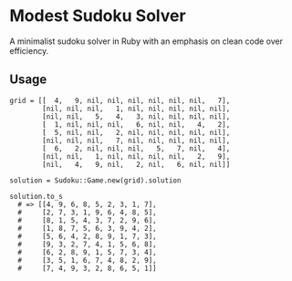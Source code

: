 # Modest Sudoku Solver

A minimalist sudoku solver in Ruby with an emphasis on clean code over efficiency.

## Usage

    grid = [[  4,   9, nil, nil, nil, nil, nil, nil,   7],
            [nil, nil, nil,   1, nil, nil, nil, nil, nil],
            [nil, nil,   5,   4,   3, nil, nil, nil, nil],
            [  1, nil, nil, nil,   6, nil, nil,   4,   2],
            [  5, nil, nil,   2, nil, nil, nil, nil, nil],
            [nil, nil, nil,   7, nil, nil, nil, nil, nil],
            [  6,   2, nil, nil, nil,   5,   7, nil,   4],
            [nil, nil,   1, nil, nil, nil, nil,   2,   9],
            [nil,   4,   9, nil,   2, nil,   6, nil, nil]]

    solution = Sudoku::Game.new(grid).solution

    solution.to_s
      # => [[4, 9, 6, 8, 5, 2, 3, 1, 7],
      #     [2, 7, 3, 1, 9, 6, 4, 8, 5],
      #     [8, 1, 5, 4, 3, 7, 2, 9, 6],
      #     [1, 8, 7, 5, 6, 3, 9, 4, 2],
      #     [5, 6, 4, 2, 8, 9, 1, 7, 3],
      #     [9, 3, 2, 7, 4, 1, 5, 6, 8],
      #     [6, 2, 8, 9, 1, 5, 7, 3, 4],
      #     [3, 5, 1, 6, 7, 4, 8, 2, 9],
      #     [7, 4, 9, 3, 2, 8, 6, 5, 1]]

